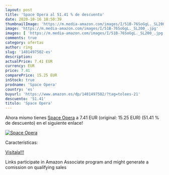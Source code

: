 ```yaml
---
layout: post
title: 'Space Opera al 51.41 % de descuento'
date: 2020-10-16 10:50:39
thumbnailImage: 'https://m.media-amazon.com/images/I/51B-76SoGgL._SL200_.jpg'
image: 'https://m.media-amazon.com/images/I/51B-76SoGgL._SL200_.jpg'
images: [ 'https://m.media-amazon.com/images/I/51B-76SoGgL._SL200_.jpg' ]
comments: true
category: ofertas
author: ring
slug: '1481497502-es'
description:
actualPrice: 7.41 EUR
currency: EUR
price: 7.41
comparePrice: 15.25 EUR
inStock: true
prodname: 'Space Opera'
country: 'es'
buyurl: 'https://www.amazon.es/dp/1481497502/?tag=tolees-21'
descuento: '51.41'
titulo: 'Space Opera'
---
```


Ahora mismo tienes [Space Opera](https://www.amazon.es/dp/1481497502/?tag=tolees-21) a 7.41 EUR (original: 15.25 EUR) (51.41 %  de descuento) en el siguiente enlace!

[![Space Opera](https://m.media-amazon.com/images/I/51B-76SoGgL._SL200_.jpg)](https://www.amazon.es/dp/1481497502/?tag=tolees-21)

Características:


[Visítala!!!](https://www.amazon.es/dp/1481497502/?tag=tolees-21)

Links participate in Amazon Associate program and might generate a comission on qualifying sales
